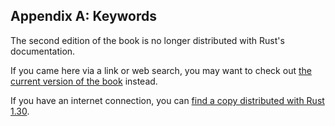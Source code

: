 ## Appendix A: Keywords

The second edition of the book is no longer distributed with Rust's documentation.

If you came here via a link or web search, you may want to check out [the current
version of the book](../appendix-01-keywords.md) instead.

If you have an internet connection, you can [find a copy distributed with
Rust
1.30](https://doc.rust-lang.org/1.30.0/book/second-edition/appendix-01-keywords.html).